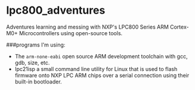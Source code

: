 lpc800_adventures
=================

Adventures learning and messing with NXP's LPC800 Series ARM Cortex-M0+ Microcontrollers using open-source tools.

###programs I'm using:
  - The `arm-none-eabi` open source ARM development toolchain with gcc, gdb, size, etc.
  - lpc21isp a small command line utility for Linux that is used to flash firmware onto NXP LPC ARM chips over a serial connection using their built-in bootloader.


